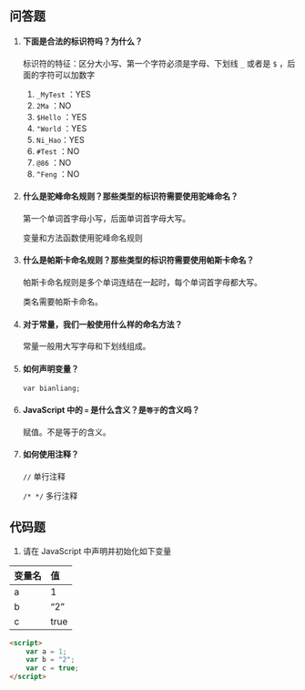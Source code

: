 ## 问答题

1. #### 下面是合法的标识符吗？为什么？

   标识符的特征：区分大小写、第一个字符必须是字母、下划线 `_` 或者是 `$` ，后面的字符可以加数字

   1. `_MyTest` ：YES
   2. `2Ma` ：NO
   3. `$Hello` ：YES
   4. `"World` ：YES
   5. `Ni_Hao`：YES
   6. `#Test` ：NO
   7. `@86` ：NO
   8. `^Feng` ：NO

2. #### 什么是驼峰命名规则？那些类型的标识符需要使用驼峰命名？

   第一个单词首字母小写，后面单词首字母大写。

   变量和方法函数使用驼峰命名规则

3. #### 什么是帕斯卡命名规则？那些类型的标识符需要使用帕斯卡命名？

   帕斯卡命名规则是多个单词连结在一起时，每个单词首字母都大写。

   类名需要帕斯卡命名。

4. #### 对于常量，我们一般使用什么样的命名方法？

   常量一般用大写字母和下划线组成。

5. #### 如何声明变量？

   `var bianliang;`

6. #### JavaScript 中的 `=` 是什么含义？是`等于`的含义吗？

   赋值。不是等于的含义。

7. #### 如何使用注释？

   `//` 单行注释

   `/* */` 多行注释

## 代码题

1. 请在 JavaScript 中声明并初始化如下变量

| 变量名 | 值   |
| :----- | :--- |
| a      | 1    |
| b      | “2”  |
| c      | true |

```html
<script>
	var a = 1;
    var b = "2";
    var c = true;
</script>

```

